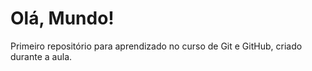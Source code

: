 # Olá, Mundo!
 Primeiro repositório para aprendizado no curso de Git e GitHub, criado durante a aula.
